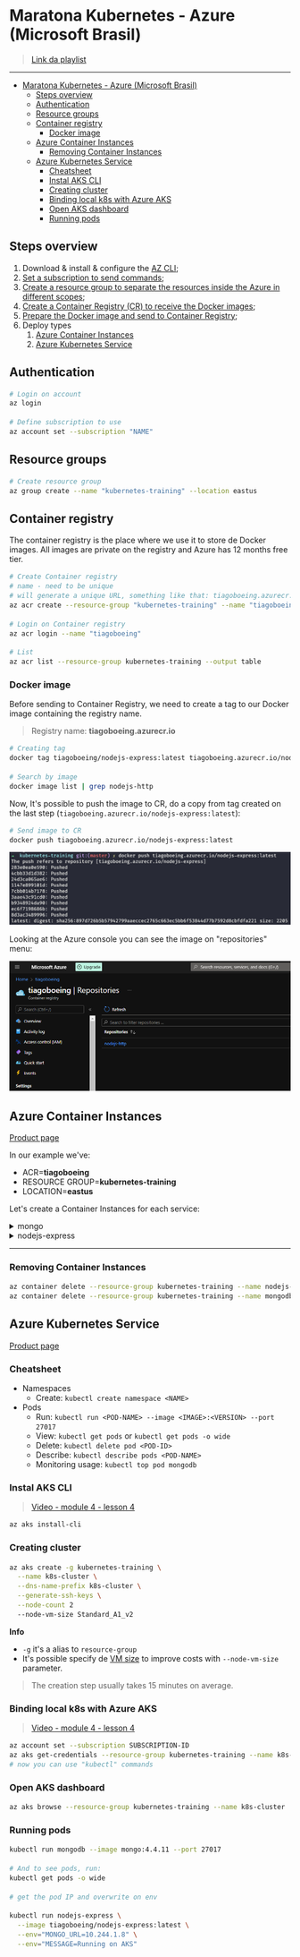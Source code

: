 # Maratona Kubernetes - Azure (Microsoft Brasil)

> [Link da playlist](https://www.youtube.com/playlist?list=PLB1hpnUGshULerdlzMknMLrHI810xIBJv)

---

* [Maratona Kubernetes - Azure (Microsoft Brasil)](#maratona-kubernetes---azure-microsoft-brasil)
  * [Steps overview](#steps-overview)
  * [Authentication](#authentication)
  * [Resource groups](#resource-groups)
  * [Container registry](#container-registry)
    * [Docker image](#docker-image)
  * [Azure Container Instances](#azure-container-instances)
    * [Removing Container Instances](#removing-container-instances)
  * [Azure Kubernetes Service](#azure-kubernetes-service)
    * [Cheatsheet](#cheatsheet)
    * [Instal AKS CLI](#instal-aks-cli)
    * [Creating cluster](#creating-cluster)
    * [Binding local k8s with Azure AKS](#binding-local-k8s-with-azure-aks)
    * [Open AKS dashboard](#open-aks-dashboard)
    * [Running pods](#running-pods)

## Steps overview

1. Download & install & configure the [AZ CLI](https://docs.microsoft.com/pt-br/cli/azure/);
2. [Set a subscription to send commands](#authentication);
3. [Create a resource group to separate the resources inside the Azure in different scopes](#resource-groups);
4. [Create a Container Registry (CR) to receive the Docker images](#container-registry);
5. [Prepare the Docker image and send to Container Registry](#docker-image);
6. Deploy types
   1. [Azure Container Instances](#azure-container-instances)
   2. [Azure Kubernetes Service](#azure-kubernetes-service)

## Authentication

```bash
# Login on account
az login

# Define subscription to use
az account set --subscription "NAME"
```

## Resource groups

```bash
# Create resource group
az group create --name "kubernetes-training" --location eastus
```

## Container registry

The container registry is the place where we use it to store de Docker images. All images are private on the registry and Azure has 12 months free tier.

```bash
# Create Container registry
# name - need to be unique
# will generate a unique URL, something like that: tiagoboeing.azurecr.io
az acr create --resource-group "kubernetes-training" --name "tiagoboeing" --sku Basic

# Login on Container registry
az acr login --name "tiagoboeing"

# List
az acr list --resource-group kubernetes-training --output table
```

### Docker image

Before sending to Container Registry, we need to create a tag to our Docker image containing the registry name.

> Registry name: **tiagoboeing.azurecr.io**

```bash
# Creating tag
docker tag tiagoboeing/nodejs-express:latest tiagoboeing.azurecr.io/nodejs-express:latest

# Search by image
docker image list | grep nodejs-http
```

Now, It's possible to push the image to CR, do a copy from tag created on the last step (`tiagoboeing.azurecr.io/nodejs-express:latest`):

```bash
# Send image to CR
docker push tiagoboeing.azurecr.io/nodejs-express:latest
```

![The process will start](docs/images/docker-push.png)

Looking at the Azure console you can see the image on "repositories" menu:

![](docs/images/azure-console-acr-repository.png)

## Azure Container Instances

[Product page](https://azure.microsoft.com/en-us/services/container-instances/)

In our example we've:

- ACR=**tiagoboeing**
- RESOURCE GROUP=**kubernetes-training**
- LOCATION=**eastus**

Let's create a Container Instances for each service:

<details>
  <summary>mongo</summary>
  
```bash
az container create --resource-group kubernetes-training \
  --name mongodb \
  --cpu 0.5 --memory 0.5 \
  --image mongo:4.4.11 \
  --port 27017 \
  --ip-address public
```

> `--image mongo:4.4.11` = same from docker-compose

Verify the container logs to check if service is up.

```bash
az container logs --resource-group kubernetes-training --name mongodb
```

And get the container IP:

```bash
az container show --resource-group kubernetes-training --name mongodb --query ipAddress.ip
```

> In this example the IP is: `52.226.198.59`

</details>

<details>
  <summary>nodejs-express</summary>

For this service we need to authenticate to allow the image pull.

```bash
# Enable admin mode on CLI
az acr update -n tiagoboeing --admin-enabled true

# Get Container Registry password
az acr credential show -n tiagoboeing --query passwords
```

> Password in this example is: `4HKsNvJQ1Yf/OiYHJ3Rg4Xxk1X5fOA8e`

With the password we can configure the deploy:

```bash
az container create --resource-group kubernetes-training \
  --name nodejs-express \
  --cpu 0.5 --memory 0.5 \
  --image tiagoboeing.azurecr.io/nodejs-express:latest \
  --port 3000 \
  --environment-variables MESSAGE='Running on Azure' MONGO_URL=52.226.198.59 \
  --registry-username tiagoboeing \
  --registry-password 4HKsNvJQ1Yf/OiYHJ3Rg4Xxk1X5fOA8e \
  --ip-address public
```

> `image` use the same pushed to Container Registry.

```bash
# see logs (again)
az container logs --resource-group kubernetes-training --name nodejs-express

# get ip address (yes, again)
az container show --resource-group kubernetes-training --name nodejs-express --query ipAddress.ip
```

</details>

---

### Removing Container Instances

```bash
az container delete --resource-group kubernetes-training --name nodejs-express --yes
az container delete --resource-group kubernetes-training --name mongodb --yes
```

## Azure Kubernetes Service

[Product page](https://azure.microsoft.com/en-us/services/kubernetes-service/)

### Cheatsheet

- Namespaces
  - Create: `kubectl create namespace <NAME>`
- Pods
  - Run: `kubectl run <POD-NAME> --image <IMAGE>:<VERSION> --port 27017`
  - View: `kubectl get pods` or `kubectl get pods -o wide`
  - Delete: `kubectl delete pod <POD-ID>`
  - Describe: `kubectl describe pods <POD-NAME>`
  - Monitoring usage: `kubectl top pod mongodb`

### Instal AKS CLI

> [Video - module 4 - lesson 4](https://www.youtube.com/watch?v=IlKALzJn5nQ&list=PLB1hpnUGshULerdlzMknMLrHI810xIBJv&index=21&t=322s&ab_channel=MicrosoftBrasil)

```bash
az aks install-cli
```

### Creating cluster

```bash
az aks create -g kubernetes-training \
  --name k8s-cluster \
  --dns-name-prefix k8s-cluster \
  --generate-ssh-keys \
  --node-count 2
  --node-vm-size Standard_A1_v2
```

**Info**

- `-g` it's a alias to `resource-group`
- It's possible specify de [VM size](https://docs.microsoft.com/azure/virtual-machines/sizes) to improve costs with `--node-vm-size` parameter.

> The creation step usually takes 15 minutes on average.

### Binding local k8s with Azure AKS

> [Video - module 4 - lesson 4](https://www.youtube.com/watch?v=IlKALzJn5nQ&list=PLB1hpnUGshULerdlzMknMLrHI810xIBJv&index=21&t=322s&ab_channel=MicrosoftBrasil)

```bash
az account set --subscription SUBSCRIPTION-ID
az aks get-credentials --resource-group kubernetes-training --name k8s-cluster
# now you can use "kubectl" commands
```

### Open AKS dashboard

```bash
az aks browse --resource-group kubernetes-training --name k8s-cluster
```

### Running pods

```bash
kubectl run mongodb --image mongo:4.4.11 --port 27017

# And to see pods, run:
kubectl get pods -o wide

# get the pod IP and overwrite on env

kubectl run nodejs-express \
  --image tiagoboeing/nodejs-express:latest \
  --env="MONGO_URL=10.244.1.8" \
  --env="MESSAGE=Running on AKS"
```
